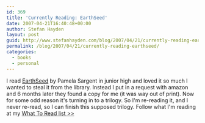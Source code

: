 ```yaml
---
id: 369
title: 'Currently Reading: EarthSeed'
date: 2007-04-21T16:40:48+00:00
author: Stefan Hayden
layout: post
guid: http://www.stefanhayden.com/blog/2007/04/21/currently-reading-earthseed/
permalink: /blog/2007/04/21/currently-reading-earthseed/
categories:
  - books
  - personal
---
```

<p>I read <a href="http://www.amazon.com/o/ASIN/0765352877/stefanhayden-20">EarthSeed</a> by Pamela Sargent in junior high and loved it so much I wanted to steal it from the library. Instead I put in a request with amazon and 6 months later they found a copy for me (it was way out of print). Now for some odd reason it's turning in to a trilogy. So I'm re-reading it, and I never re-read, so I can finish this supposed trilogy. Follow what I'm reading at my <a href="http://www.stefanhayden.com/blog/what-to-read/">What To Read list >></a>
</p>
